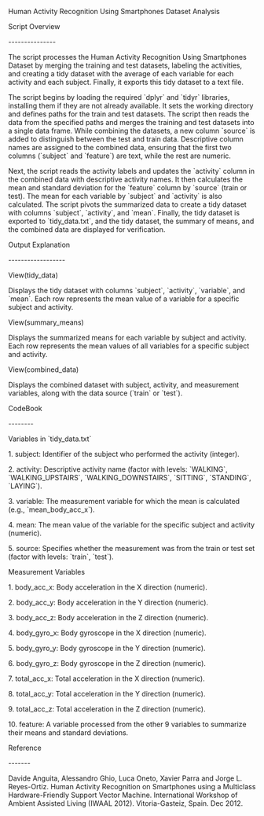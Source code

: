 Human Activity Recognition Using Smartphones Dataset Analysis

Script Overview

\---------------

The script processes the Human Activity Recognition Using Smartphones Dataset by merging the training and test datasets, labeling the activities, and creating a tidy dataset with the average of each variable for each activity and each subject. Finally, it exports this tidy dataset to a text file.

The script begins by loading the required \`dplyr\` and \`tidyr\` libraries, installing them if they are not already available. It sets the working directory and defines paths for the train and test datasets. The script then reads the data from the specified paths and merges the training and test datasets into a single data frame. While combining the datasets, a new column \`source\` is added to distinguish between the test and train data. Descriptive column names are assigned to the combined data, ensuring that the first two columns (\`subject\` and \`feature\`) are text, while the rest are numeric.

Next, the script reads the activity labels and updates the \`activity\` column in the combined data with descriptive activity names. It then calculates the mean and standard deviation for the \`feature\` column by \`source\` (train or test). The mean for each variable by \`subject\` and \`activity\` is also calculated. The script pivots the summarized data to create a tidy dataset with columns \`subject\`, \`activity\`, and \`mean\`. Finally, the tidy dataset is exported to \`tidy\_data.txt\`, and the tidy dataset, the summary of means, and the combined data are displayed for verification.

Output Explanation

\------------------

View(tidy\_data)

Displays the tidy dataset with columns \`subject\`, \`activity\`, \`variable\`, and \`mean\`. Each row represents the mean value of a variable for a specific subject and activity.

View(summary\_means)

Displays the summarized means for each variable by subject and activity. Each row represents the mean values of all variables for a specific subject and activity.

View(combined\_data)

Displays the combined dataset with subject, activity, and measurement variables, along with the data source (\`train\` or \`test\`).

CodeBook

\--------

Variables in \`tidy\_data.txt\`

1\. subject: Identifier of the subject who performed the activity (integer).

2\. activity: Descriptive activity name (factor with levels: \`WALKING\`, \`WALKING\_UPSTAIRS\`, \`WALKING\_DOWNSTAIRS\`, \`SITTING\`, \`STANDING\`, \`LAYING\`).

3\. variable: The measurement variable for which the mean is calculated (e.g., \`mean\_body\_acc\_x\`).

4\. mean: The mean value of the variable for the specific subject and activity (numeric).

5\. source: Specifies whether the measurement was from the train or test set (factor with levels: \`train\`, \`test\`).

Measurement Variables

1\. body\_acc\_x: Body acceleration in the X direction (numeric).

2\. body\_acc\_y: Body acceleration in the Y direction (numeric).

3\. body\_acc\_z: Body acceleration in the Z direction (numeric).

4\. body\_gyro\_x: Body gyroscope in the X direction (numeric).

5\. body\_gyro\_y: Body gyroscope in the Y direction (numeric).

6\. body\_gyro\_z: Body gyroscope in the Z direction (numeric).

7\. total\_acc\_x: Total acceleration in the X direction (numeric).

8\. total\_acc\_y: Total acceleration in the Y direction (numeric).

9\. total\_acc\_z: Total acceleration in the Z direction (numeric).

10\. feature: A variable processed from the other 9 variables to summarize their means and standard deviations.

Reference

\-------

Davide Anguita, Alessandro Ghio, Luca Oneto, Xavier Parra and Jorge L. Reyes-Ortiz. Human Activity Recognition on Smartphones using a Multiclass Hardware-Friendly Support Vector Machine. International Workshop of Ambient Assisted Living (IWAAL 2012). Vitoria-Gasteiz, Spain. Dec 2012\.

